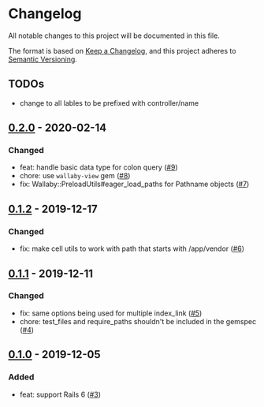 # Changelog
All notable changes to this project will be documented in this file.

The format is based on [Keep a Changelog](https://keepachangelog.com/en/1.0.0/),
and this project adheres to [Semantic Versioning](https://semver.org/spec/v2.0.0.html).

## TODOs

- change to all lables to be prefixed with controller/name

## [0.2.0](https://github.com/wallaby-rails/wallaby-core/releases/tag/0.2.0) - 2020-02-14

### Changed

- feat: handle basic data type for colon query ([#9](https://github.com/wallaby-rails/wallaby-core/pull/9))
- chore: use `wallaby-view` gem ([#8](https://github.com/wallaby-rails/wallaby-core/pull/8))
- fix: Wallaby::PreloadUtils#eager_load_paths for Pathname objects ([#7](https://github.com/wallaby-rails/wallaby-core/pull/7))

## [0.1.2](https://github.com/wallaby-rails/wallaby-core/releases/tag/0.1.2) - 2019-12-17

### Changed

- fix: make cell utils to work with path that starts with /app/vendor ([#6](https://github.com/wallaby-rails/wallaby-core/pull/6))

## [0.1.1](https://github.com/wallaby-rails/wallaby-core/releases/tag/0.1.1) - 2019-12-11

### Changed

- fix: same options being used for multiple index_link ([#5](https://github.com/wallaby-rails/wallaby-core/pull/5))
- chore: test_files and require_paths shouldn't be included in the gemspec ([#4](https://github.com/wallaby-rails/wallaby-core/pull/4))

## [0.1.0](https://github.com/wallaby-rails/wallaby-core/releases/tag/0.1.0) - 2019-12-05

### Added

- feat: support Rails 6 ([#3](https://github.com/wallaby-rails/wallaby-core/pull/3))
